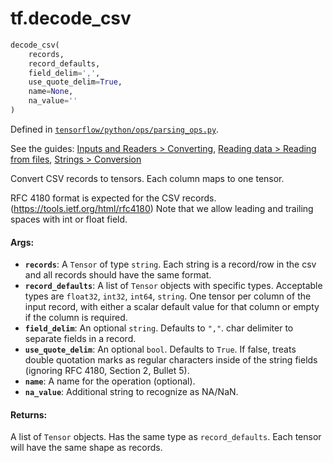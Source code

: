 <div itemscope itemtype="http://developers.google.com/ReferenceObject">
<meta itemprop="name" content="tf.decode_csv" />
</div>

# tf.decode_csv

``` python
decode_csv(
    records,
    record_defaults,
    field_delim=',',
    use_quote_delim=True,
    name=None,
    na_value=''
)
```



Defined in [`tensorflow/python/ops/parsing_ops.py`](https://www.tensorflow.org/code/tensorflow/python/ops/parsing_ops.py).

See the guides: [Inputs and Readers > Converting](../../../api_guides/python/io_ops.md#Converting), [Reading data > Reading from files](../../../api_guides/python/reading_data.md#Reading_from_files), [Strings > Conversion](../../../api_guides/python/string_ops.md#Conversion)

Convert CSV records to tensors. Each column maps to one tensor.

RFC 4180 format is expected for the CSV records.
(https://tools.ietf.org/html/rfc4180)
Note that we allow leading and trailing spaces with int or float field.

#### Args:

* <b>`records`</b>: A `Tensor` of type `string`.
    Each string is a record/row in the csv and all records should have
    the same format.
* <b>`record_defaults`</b>: A list of `Tensor` objects with specific types.
    Acceptable types are `float32`, `int32`, `int64`, `string`.
    One tensor per column of the input record, with either a
    scalar default value for that column or empty if the column is required.
* <b>`field_delim`</b>: An optional `string`. Defaults to `","`.
    char delimiter to separate fields in a record.
* <b>`use_quote_delim`</b>: An optional `bool`. Defaults to `True`.
    If false, treats double quotation marks as regular
    characters inside of the string fields (ignoring RFC 4180, Section 2,
    Bullet 5).
* <b>`name`</b>: A name for the operation (optional).
* <b>`na_value`</b>: Additional string to recognize as NA/NaN.


#### Returns:

A list of `Tensor` objects. Has the same type as `record_defaults`.
Each tensor will have the same shape as records.